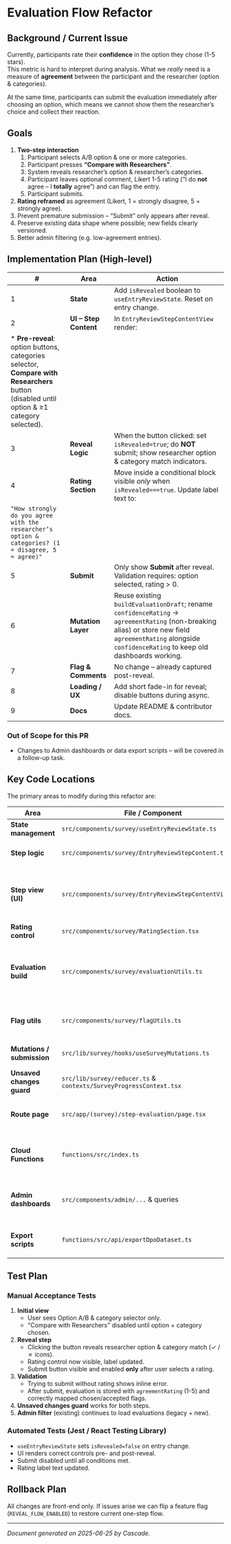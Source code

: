 # Evaluation Flow Refactor

## Background / Current Issue

Currently, participants rate their **confidence** in the option they chose (1-5 stars).  
This metric is hard to interpret during analysis. What we _really_ need is a measure of **agreement** between the participant and the researcher (option & categories).

At the same time, participants can submit the evaluation immediately after choosing an option, which means we cannot show them the researcher’s choice and collect their reaction.

## Goals

1. **Two-step interaction**
   1. Participant selects A/B option & one or more categories.
   2. Participant presses **“Compare with Researchers”**.
   3. System reveals researcher’s option & researcher’s categories.
   4. Participant leaves optional comment, Likert 1-5 rating (“I do **not** agree – I **totally** agree”) and can flag the entry.
   5. Participant submits.
2. **Rating reframed** as agreement (Likert, 1 = strongly disagree, 5 = strongly agree).
3. Prevent premature submission – “Submit” only appears after reveal.
4. Preserve existing data shape where possible; new fields clearly versioned.
5. Better admin filtering (e.g. low-agreement entries).

## Implementation Plan (High-level)

| #                                                                                                                                           | Area                  | Action                                                                                                                                                                                                      |
| ------------------------------------------------------------------------------------------------------------------------------------------- | --------------------- | ----------------------------------------------------------------------------------------------------------------------------------------------------------------------------------------------------------- |
| 1                                                                                                                                           | **State**             | Add `isRevealed` boolean to `useEntryReviewState`. Reset on entry change.                                                                                                                                   |
| 2                                                                                                                                           | **UI – Step Content** | In `EntryReviewStepContentView` render:                                                                                                                                                                     |
| \* **Pre-reveal**: option buttons, categories selector, **Compare with Researchers** button (disabled until option & ≥1 category selected). |
| 3                                                                                                                                           | **Reveal Logic**      | When the button clicked: set `isRevealed=true`; do **NOT** submit; show researcher option & category match indicators.                                                                                      |
| 4                                                                                                                                           | **Rating Section**    | Move inside a conditional block visible _only_ when `isRevealed===true`. Update label text to:                                                                                                              |
| `"How strongly do you agree with the researcher’s option & categories? (1 = disagree, 5 = agree)"`                                          |
| 5                                                                                                                                           | **Submit**            | Only show **Submit** after reveal. Validation requires: option selected, rating > 0.                                                                                                                        |
| 6                                                                                                                                           | **Mutation Layer**    | Reuse existing `buildEvaluationDraft`; rename `confidenceRating` → `agreementRating` (non-breaking alias) or store new field `agreementRating` alongside `confidenceRating` to keep old dashboards working. |
| 7                                                                                                                                           | **Flag & Comments**   | No change – already captured post-reveal.                                                                                                                                                                   |
| 8                                                                                                                                           | **Loading / UX**      | Add short fade-in for reveal; disable buttons during async.                                                                                                                                                 |
| 9                                                                                                                                           | **Docs**              | Update README & contributor docs.                                                                                                                                                                           |

### Out of Scope for this PR

- Changes to Admin dashboards or data export scripts – will be covered in a follow-up task.

## Key Code Locations

The primary areas to modify during this refactor are:

| Area                       | File / Component                                                   | Notes                                                                                  |
| -------------------------- | ------------------------------------------------------------------ | -------------------------------------------------------------------------------------- |
| **State management**       | `src/components/survey/useEntryReviewState.ts`                     | Add `isRevealed` and reset logic.                                                      |
| **Step logic**             | `src/components/survey/EntryReviewStepContent.tsx`                 | Trigger reveal, build evaluation draft, validation.                                    |
| **Step view (UI)**         | `src/components/survey/EntryReviewStepContentView.tsx`             | Conditional rendering of pre-reveal / post-reveal UI, rating label, submit visibility. |
| **Rating control**         | `src/components/survey/RatingSection.tsx`                          | Update prompt text & visibility.                                                       |
| **Evaluation build**       | `src/components/survey/evaluationUtils.ts`                         | Rename `confidenceRating` → `agreementRating`. Update object shape passed to backend.  |
| **Flag utils**             | `src/components/survey/flagUtils.ts`                               | No direct change, ensure reveal does not affect.                                       |
| **Mutations / submission** | `src/lib/survey/hooks/useSurveyMutations.ts`                       | Ensure new field passed to backend.                                                    |
| **Unsaved changes guard**  | `src/lib/survey/reducer.ts` & `contexts/SurveyProgressContext.tsx` | Verify logic still correct with two-step flow.                                         |
| **Route page**             | `src/app/(survey)/step-evaluation/page.tsx`                        | Ensure the page passes/receives new props if required.                                 |
| **Cloud Functions**        | `functions/src/index.ts`                                           | Adjust Firestore triggers/exports to read `agreementRating` field.                     |
| **Admin dashboards**       | `src/components/admin/...` & queries                               | Update tables, filters, and export CSV to use `agreementRating`.                       |
| **Export scripts**         | `functions/src/api/exportDpoDataset.ts`                            | Include `agreementRating` when exporting evaluations.                                  |

## Test Plan

### Manual Acceptance Tests

1. **Initial view**
   - User sees Option A/B & category selector only.
   - "Compare with Researchers" disabled until option + category chosen.
2. **Reveal step**
   - Clicking the button reveals researcher option & category match (✓ / ✗ icons).
   - Rating control now visible, label updated.
   - Submit button visible and enabled **only** after user selects a rating.
3. **Validation**
   - Trying to submit without rating shows inline error.
   - After submit, evaluation is stored with `agreementRating` (1-5) and correctly mapped chosen/accepted flags.
4. **Unsaved changes guard** works for both steps.
5. **Admin filter** (existing) continues to load evaluations (legacy + new).

### Automated Tests (Jest / React Testing Library)

- `useEntryReviewState` sets `isRevealed=false` on entry change.
- UI renders correct controls pre- and post-reveal.
- Submit disabled until all conditions met.
- Rating label text updated.

## Rollback Plan

All changes are front-end only. If issues arise we can flip a feature flag (`REVEAL_FLOW_ENABLED`) to restore current one-step flow.

---

_Document generated on 2025-06-25 by Cascade._
